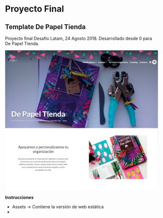 # Proyecto Final

## Template De Papel Tienda
Proyecto final Desafio Latam, 24 Agosto 2018. 
Desarrollado desde 0 para De Papel Tienda.
<br/>

![DepapelTienda](De_papel_Tienda/assets/img/depapel.jpg) 

**Instrucciones**<br/>
- Assets -> Contiene la versión de web estática
- 
